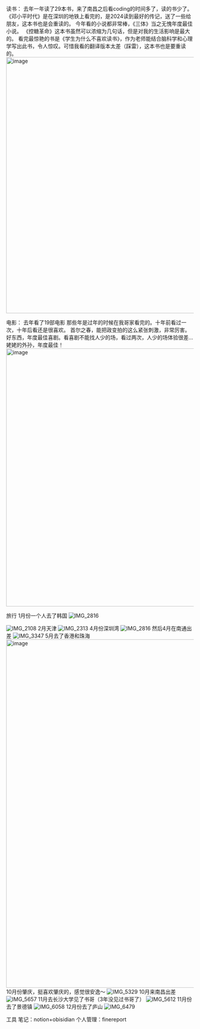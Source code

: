 读书：
去年一年读了29本书，来了南昌之后看coding的时间多了，读的书少了。
《邓小平时代》是在深圳的地铁上看完的，是2024读到最好的传记，送了一些给朋友，这本书也是会重读的。
今年看的小说都非常棒，《三体》当之无愧年度最佳小说。
《控糖革命》这本书虽然可以浓缩为几句话，但是对我的生活影响是最大的。
看完最惊艳的书是《学生为什么不喜欢读书》，作为老师能结合脑科学和心理学写出此书，令人惊叹。可惜我看的翻译版本太差（踩雷），这本书也是要重读的。
<img width="686" alt="image" src="https://github.com/user-attachments/assets/c5ac3016-3afe-477c-b100-1d7e9ca1edce" />

电影：
去年看了19部电影
那些年是过年的时候在我哥家看完的。十年前看过一次，十年后看还是很喜欢。
首尔之春，能把政变拍的这么紧张刺激，非常厉害。
好东西，年度最佳喜剧。看喜剧不能找人少的场，看过两次，人少的场体验很差...
姥姥的外孙，年度最佳！
<img width="691" alt="image" src="https://github.com/user-attachments/assets/131ae13b-ddcb-48b1-8a3f-869cf385fd4c" />

旅行
1月份一个人去了韩国
![IMG_2816](https://github.com/user-attachments/assets/3dafa752-e3bf-4b08-b72e-848e8db4d75a)



![IMG_2108](https://github.com/user-attachments/assets/d7ded9b1-50c9-4f44-9960-a2466b676bc2)
2月天津
![IMG_2313](https://github.com/user-attachments/assets/20b53c58-afc8-40c1-8134-87e4803bff0b)
4月份深圳湾
![IMG_2816](https://github.com/user-attachments/assets/73cce60b-92e0-42d4-af90-c0017a213343)
然后4月在南通出差
![IMG_3347](https://github.com/user-attachments/assets/fee3355c-6d6b-4027-82d2-65e490c985dc)
5月去了香港和珠海
<img width="933" alt="image" src="https://github.com/user-attachments/assets/50b28a2a-9bdf-437d-92cf-b6be1b4895f9" />
10月份肇庆，挺喜欢肇庆的，感觉很安逸～
![IMG_5329](https://github.com/user-attachments/assets/27870b0c-c3aa-4be2-ba5b-d1d68d15d288)
10月来南昌出差
![IMG_5657](https://github.com/user-attachments/assets/109e6486-ca08-4e04-bcb9-e90faebfae48)
11月去长沙大学见了书哥（3年没见过书哥了）
![IMG_5612](https://github.com/user-attachments/assets/63517efd-186d-44ea-ba97-4026c414abe6)
11月份去了景德镇
![IMG_6058](https://github.com/user-attachments/assets/92cb5a10-a426-4270-905b-dccf6047f3b6)
12月份去了庐山
![IMG_6479](https://github.com/user-attachments/assets/405e3295-014c-405b-8625-28db24e26e9e)



工具
笔记：notion+obisidian
个人管理：finereport

